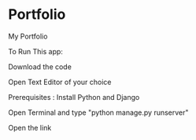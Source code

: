 # Portfolio
My Portfolio


To Run This app:


Download the code


Open Text Editor of your choice


Prerequisites : Install Python and Django


Open Terminal and type "python manage.py runserver"


Open the link
